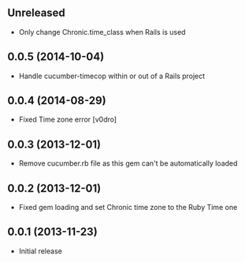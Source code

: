 ## Unreleased

 - Only change Chronic.time_class when Rails is used

## 0.0.5 (2014-10-04)

 - Handle cucumber-timecop within or out of a Rails project

## 0.0.4 (2014-08-29)

 - Fixed Time zone error [v0dro]

## 0.0.3 (2013-12-01)

 - Remove cucumber.rb file as this gem can't be automatically loaded

## 0.0.2 (2013-12-01)

 - Fixed gem loading and set Chronic time zone to the Ruby Time one

## 0.0.1 (2013-11-23)

 - Initial release
